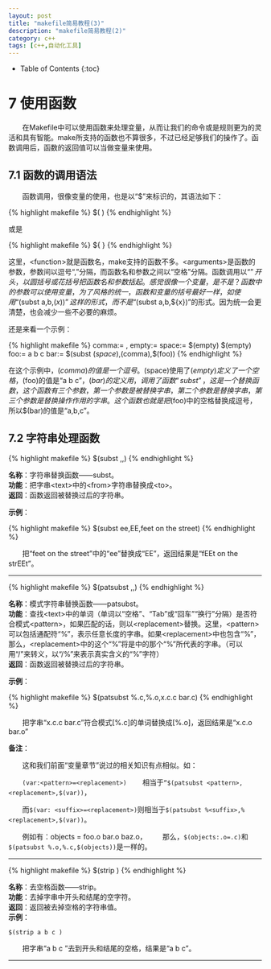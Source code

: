 ```yaml
---
layout: post
title: "makefile简易教程(3)"
description: "makefile简易教程(2)"
category: c++
tags: [c++,自动化工具]
---
```

* Table of Contents
{:toc}



<!-- more -->

# 7 使用函数

&#160; &#160; &#160; &#160;在Makefile中可以使用函数来处理变量，从而让我们的命令或是规则更为的灵活和具有智能。make所支持的函数也不算很多，不过已经足够我们的操作了。函数调用后，函数的返回值可以当做变量来使用。

## 7.1 函数的调用语法

&#160; &#160; &#160; &#160;函数调用，很像变量的使用，也是以“$”来标识的，其语法如下：

{% highlight makefile %}
$(<function> <arguments>)
{% endhighlight %}

或是

{% highlight makefile %}
${<function> <arguments>}
{% endhighlight %}
    
这里，&lt;function>就是函数名，make支持的函数不多。&lt;arguments>是函数的参数，参数间以逗号“,”分隔，而函数名和参数之间以“空格”分隔。函数调用以“$”开头，以圆括号或花括号把函数名和参数括起。感觉很像一个变量，是不是？函数中的参数可以使用变量，为了风格的统一，函数和变量的括号最好一样，如使用“$(subst a,b,$(x))”这样的形式，而不是“$(subst a,b,${x})”的形式。因为统一会更清楚，也会减少一些不必要的麻烦。

还是来看一个示例：

{% highlight makefile %}
comma:= ,
empty:=
space:= $(empty) $(empty)
foo:= a b c
bar:= $(subst $(space),$(comma),$(foo))
{% endhighlight %}

在这个示例中，$(comma)的值是一个逗号。$(space)使用了$(empty)定义了一个空格，$(foo)的值是“a b c”，$(bar)的定义用，调用了函数“subst”，这是一个替换函数，这个函数有三个参数，第一个参数是被替换字串，第二个参数是替换字串，第三个参数是替换操作作用的字串。这个函数也就是把$(foo)中的空格替换成逗号，所以$(bar)的值是“a,b,c”。

## 7.2 字符串处理函数

{% highlight makefile %}
$(subst <from>,<to>,<text>)
{% endhighlight %}

**名称**：字符串替换函数——subst。<br />
**功能**：把字串&lt;text>中的&lt;from>字符串替换成&lt;to>。<br />
**返回**：函数返回被替换过后的字符串。

**示例**：

{% highlight makefile %}
$(subst ee,EE,feet on the street)
{% endhighlight %}        
        
        
&#160; &#160; &#160; &#160;把“feet on the street”中的“ee”替换成“EE”，返回结果是“fEEt on the strEEt”。

---

{% highlight makefile %}
$(patsubst <pattern>,<replacement>,<text>)
{% endhighlight %}

**名称**：模式字符串替换函数——patsubst。<br />
**功能**：查找&lt;text>中的单词（单词以“空格”、“Tab”或“回车”“换行”分隔）是否符合模式&lt;pattern>，如果匹配的话，则以&lt;replacement>替换。这里，&lt;pattern>可以包括通配符“%”，表示任意长度的字串。如果&lt;replacement>中也包含“%”，那么，&lt;replacement>中的这个“%”将是<pattern>中的那个“%”所代表的字串。（可以用“/”来转义，以“/%”来表示真实含义的“%”字符）<br />
**返回**：函数返回被替换过后的字符串。

**示例**：

{% highlight makefile %}
$(patsubst %.c,%.o,x.c.c bar.c)
{% endhighlight %}
        

&#160; &#160; &#160; &#160;把字串“x.c.c bar.c”符合模式[%.c]的单词替换成[%.o]，返回结果是“x.c.o bar.o”

**备注**：

&#160; &#160; &#160; &#160;这和我们前面“变量章节”说过的相关知识有点相似。如：

&#160; &#160; &#160; &#160;`(var:<pattern>=<replacement>)`
&#160; &#160; &#160; &#160;相当于`“$(patsubst <pattern>,<replacement>,$(var))`，

&#160; &#160; &#160; &#160;而`$(var: <suffix>=<replacement>)`则相当于`$(patsubst %<suffix>,%<replacement>,$(var))`。

&#160; &#160; &#160; &#160;例如有：objects = foo.o bar.o baz.o，
&#160; &#160; &#160; &#160;那么，`$(objects:.o=.c)`和`$(patsubst %.o,%.c,$(objects))`是一样的。

---

{% highlight makefile %}
$(strip <string>)
{% endhighlight %}

**名称**：去空格函数——strip。<br />
**功能**：去掉<string>字串中开头和结尾的空字符。<br />
**返回**：返回被去掉空格的字符串值。<br />
**示例**：
        
	$(strip a b c )

&#160; &#160; &#160; &#160;把字串“a b c ”去到开头和结尾的空格，结果是“a b c”。

---

